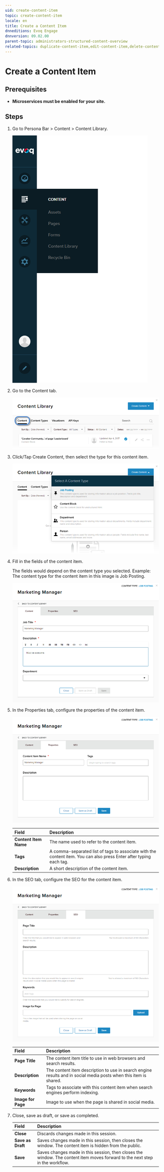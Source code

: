 ```yaml
---
uid: create-content-item
topic: create-content-item
locale: en
title: Create a Content Item
dnneditions: Evoq Engage
dnnversion: 09.02.00
parent-topic: administrators-structured-content-overview
related-topics: duplicate-content-item,edit-content-item,delete-content-item,share-in-social-media,get-embed-code
---
```


# Create a Content Item

## Prerequisites

*   **Microservices must be enabled for your site.**

## Steps

1.  Go to Persona Bar \> Content \> Content Library.
    
    ![Persona Bar > Content > Content Library](/images/scr-pbar-host-Content-E91.png)
    
2.  Go to the Content tab.
    
    ![Content](/images/scr-pbtabs-all-Content-ContentLibrary-Content-E91.png)
    
3.  Click/Tap Create Content, then select the type for this content item.
    
      
    
    ![Content tab > Create Content > Select Content Type](/images/scr-ContentItems-CreateContentWithType-E91.png)
    
      
    
4.  Fill in the fields of the content item.
    
    The fields would depend on the content type you selected. Example: The content type for the content item in this image is Job Posting.  
    
    ![Creating a Job Posting content item](/images/scr-ContentItems-JobDescription-E91.png)
    
      
    
5.  In the Properties tab, configure the properties of the content item.
    
      
    
    ![Content Item properties](/images/scr-ContentItems-properties-E91.png)
    
      
    
    |Field|Description|
    |---|---|    
    |**Content Item Name**|The name used to refer to the content item.|
    |**Tags**|A comma-separated list of tags to associate with the content item. You can also press Enter after typing each tag.|
    |**Description**|A short description of the content item.|
    
6.  In the SEO tab, configure the SEO for the content item.
    
      
    
    ![Content Item SEO](/images/scr-ContentItems-SEO-E91.png)
    
      
    
    |Field|Description|
    |---|---| 
    |**Page Title**|The content item title to use in web browsers and search results.|
    |**Description**|The content item description to use in search engine results and in social media posts when this item is shared.|
    |**Keywords**|Tags to associate with this content item when search engines perform indexing.|
    |**Image for Page**|Image to use when the page is shared in social media.|
    
7.  Close, save as draft, or save as completed.
    
    |Field|Description|
    |---|---| 
    |**Close**|Discards changes made in this session.|
    |**Save as Draft**|Saves changes made in this session, then closes the window. The content item is hidden from the public.|
    |**Save**|Saves changes made in this session, then closes the window. The content item moves forward to the next step in the workflow.|